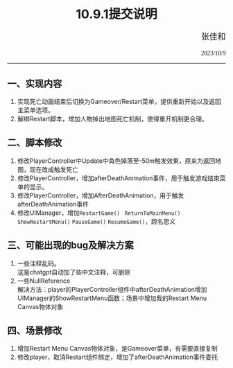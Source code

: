# <center>10.9.1提交说明
<p align='right' style="font-size:19px;font-family:华文行楷"> 张佳和</p>
<p align='right'style='font-family:chiller'> 2023/10/9 </p>

 ___ ____   
 <p>
<span style="letter-spacing:1px">

## 一、实现内容
1. 实现死亡动画结束后切换为Gameover/Restart菜单，提供重新开始以及返回主菜单选项。
2. 解绑Restart脚本，增加人物掉出地图死亡机制，使得重开机制更合理。
## 二、脚本修改
1. 修改PlayerController中Update中角色掉落至-50m触发效果，原来为返回地图，现在改成触发死亡
2. 修改PlayerController，增加afterDeathAnimation事件，用于触发游戏结束菜单的显示。
3. 修改PlayerController，增加AfterDeathAnimation，用于触发afterDeathAnimation事件
4. 修改UIManager，增加`RestartGame()` ` ReturnToMainMenu()` `ShowRestartMenu()` `PauseGame()` `ResumeGame()`，顾名思义
## 三、可能出现的bug及解决方案
1. 一些注释乱码。<br>这是chatgpt自动加了些中文注释，可删除
2. 一些NullReference <br>解决方法：player的PlayerController组件中afterDeathAnimation增加UIManager的ShowRestartMenu函数；场景中增加我的Restart Menu Canvas物体对象
## 四、场景修改
1. 增加Restart Menu Canvas物体对象，是Gameover菜单，有需要直接复制
2. 修改player，取消Restart组件绑定，增加了afterDeathAnimation事件委托
</span>
</p>